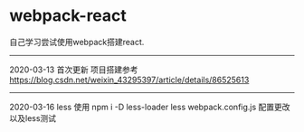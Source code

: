 # webpack-react
自己学习尝试使用webpack搭建react.

--------------------------------------------
2020-03-13  首次更新
项目搭建参考
https://blog.csdn.net/weixin_43295397/article/details/86525613

-----------------------------------
2020-03-16
less 使用
npm i -D less-loader less
webpack.config.js 配置更改以及less测试
